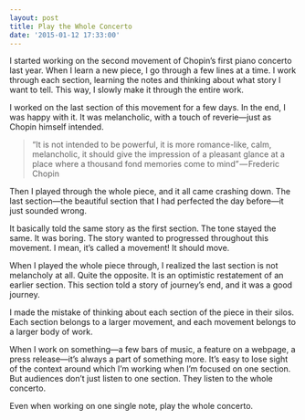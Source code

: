 ```yaml
---
layout: post
title: Play the Whole Concerto
date: '2015-01-12 17:33:00'
---
```


I started working on the second movement of Chopin’s first piano concerto last year. When I learn a new piece, I go through a few lines at a time. I work through each section, learning the notes and thinking about what story I want to tell. This way, I slowly make it through the entire work.

I worked on the last section of this movement for a few days. In the end, I was happy with it. It was melancholic, with a touch of reverie—just as Chopin himself intended.

> “It is not intended to be powerful, it is more romance-like, calm, melancholic, it should give the impression of a pleasant glance at a place where a thousand fond memories come to mind” — Frederic Chopin

Then I played through the whole piece, and it all came crashing down. The last section—the beautiful section that I had perfected the day before—it just sounded wrong.

It basically told the same story as the first section. The tone stayed the same. It was boring. The story wanted to progressed throughout this movement. I mean, it’s called a movement! It should move.

When I played the whole piece through, I realized the last section is not melancholy at all. Quite the opposite. It is an optimistic restatement of an earlier section. This section told a story of journey’s end, and it was a good journey.

I made the mistake of thinking about each section of the piece in their silos. Each section belongs to a larger movement, and each movement belongs to a larger body of work.

When I work on something—a few bars of music, a feature on a webpage, a press release—it’s always a part of something more. It’s easy to lose sight of the context around which I’m working when I’m focused on one section. But audiences don’t just listen to one section. They listen to the whole concerto.

Even when working on one single note, play the whole concerto.